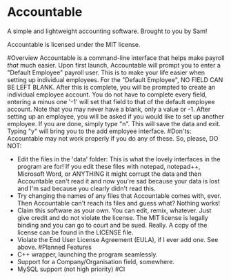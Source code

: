 # Accountable
A simple and lightweight accounting software. Brought to you by Sam!

Accountable is licensed under the MIT license.

#Overview
Accountable is a command-line interface that helps make payroll *that* much easier. Upon first launch, Accountable will prompt you to enter a "Default Employee" payroll user. This is to make your life easier when setting up individual employees. For the "Default Employee", NO FIELD CAN BE LEFT BLANK. After this is complete, you will be prompted to create an individual employee account. You do not have to complete every field, entering a minus one '-1' will set that field to that of the default employee account. Note that you may never have a blank, only a value or -1. After setting up an employee, you will be asked if you would like to set up another employee. If you are done, simply type "n". This will save the data and exit. Typing "y" will bring you to the add employee interface.
#Don'ts:
Accountable may not work properly if you do any of these. So, please, DO NOT:
- Edit the files in the 'data' folder: This is what the lovely interfaces in the program are for! If you edit these files with notepad, notepad++, Microsoft Word, or ANYTHING it might corrupt the data and then Accountable can't read it and now you're sad because your data is lost and I'm sad because you clearly didn't read this.
- Try changing the names of any files that Accountable comes with, ever. Then Accountable can't reach its files and guess what? Nothing works!
- Claim this software as your own. You can edit, remix, whatever. Just give credit and do not violate the license. The MIT license is legally binding and you can go to court and be sued. Really. A copy of the license can be found in the LICENSE file.
- Violate the End User License Agreement (EULA), if I ever add one. See above.
#Planned Features
- C++ wrapper, launching the program seamlessly.
- Support for a Company/Organisation field, somewhere.
- MySQL support (not high priority)
#CI


